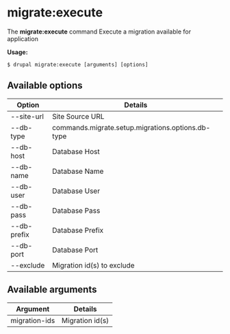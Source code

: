 # migrate:execute
The **migrate:execute** command Execute a migration available for application

**Usage:**
```
$ drupal migrate:execute [arguments] [options] 
```

## Available options
Option | Details
-------|-------------
--site-url | Site Source URL
--db-type | commands.migrate.setup.migrations.options.db-type
--db-host | Database Host
--db-name | Database Name
--db-user | Database User
--db-pass | Database Pass
--db-prefix | Database Prefix
--db-port | Database Port
--exclude | Migration id(s) to exclude

## Available arguments
Argument | Details
---------|-------------
migration-ids | Migration id(s)

